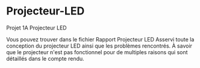 # Projecteur-LED
Projet 1A Projecteur LED

Vous pouvez trouver dans le fichier Rapport Projecteur LED Asservi toute la conception du projecteur LED ainsi que les problèmes rencontrés.
À savoir que le projecteur n'est pas fonctionnel pour de multiples raisons qui sont détaillés dans le compte rendu.
